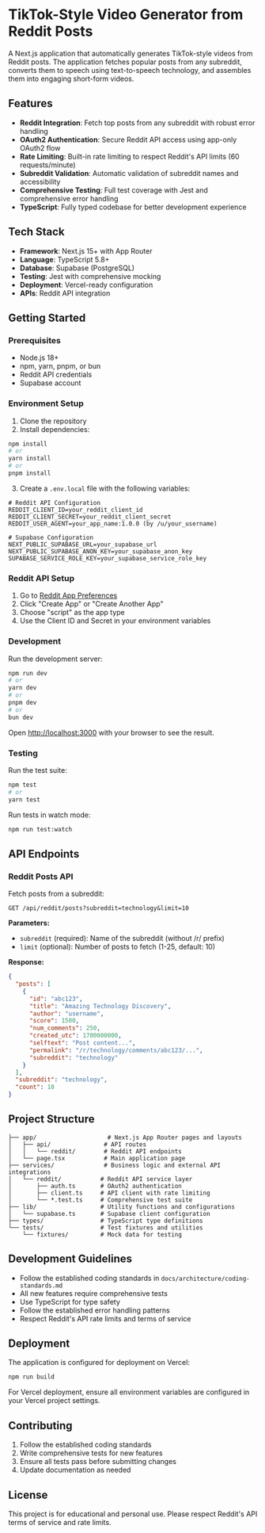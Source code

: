 # TikTok-Style Video Generator from Reddit Posts

A Next.js application that automatically generates TikTok-style videos from Reddit posts. The application fetches popular posts from any subreddit, converts them to speech using text-to-speech technology, and assembles them into engaging short-form videos.

## Features

- **Reddit Integration**: Fetch top posts from any subreddit with robust error handling
- **OAuth2 Authentication**: Secure Reddit API access using app-only OAuth2 flow
- **Rate Limiting**: Built-in rate limiting to respect Reddit's API limits (60 requests/minute)
- **Subreddit Validation**: Automatic validation of subreddit names and accessibility
- **Comprehensive Testing**: Full test coverage with Jest and comprehensive error handling
- **TypeScript**: Fully typed codebase for better development experience

## Tech Stack

- **Framework**: Next.js 15+ with App Router
- **Language**: TypeScript 5.8+
- **Database**: Supabase (PostgreSQL)
- **Testing**: Jest with comprehensive mocking
- **Deployment**: Vercel-ready configuration
- **APIs**: Reddit API integration

## Getting Started

### Prerequisites

- Node.js 18+
- npm, yarn, pnpm, or bun
- Reddit API credentials
- Supabase account

### Environment Setup

1. Clone the repository
2. Install dependencies:

```bash
npm install
# or
yarn install
# or
pnpm install
```

3. Create a `.env.local` file with the following variables:

```env
# Reddit API Configuration
REDDIT_CLIENT_ID=your_reddit_client_id
REDDIT_CLIENT_SECRET=your_reddit_client_secret
REDDIT_USER_AGENT=your_app_name:1.0.0 (by /u/your_username)

# Supabase Configuration
NEXT_PUBLIC_SUPABASE_URL=your_supabase_url
NEXT_PUBLIC_SUPABASE_ANON_KEY=your_supabase_anon_key
SUPABASE_SERVICE_ROLE_KEY=your_supabase_service_role_key
```

### Reddit API Setup

1. Go to [Reddit App Preferences](https://www.reddit.com/prefs/apps)
2. Click "Create App" or "Create Another App"
3. Choose "script" as the app type
4. Use the Client ID and Secret in your environment variables

### Development

Run the development server:

```bash
npm run dev
# or
yarn dev
# or
pnpm dev
# or
bun dev
```

Open [http://localhost:3000](http://localhost:3000) with your browser to see the result.

### Testing

Run the test suite:

```bash
npm test
# or
yarn test
```

Run tests in watch mode:

```bash
npm run test:watch
```

## API Endpoints

### Reddit Posts API

Fetch posts from a subreddit:

```
GET /api/reddit/posts?subreddit=technology&limit=10
```

**Parameters:**
- `subreddit` (required): Name of the subreddit (without /r/ prefix)
- `limit` (optional): Number of posts to fetch (1-25, default: 10)

**Response:**
```json
{
  "posts": [
    {
      "id": "abc123",
      "title": "Amazing Technology Discovery",
      "author": "username",
      "score": 1500,
      "num_comments": 250,
      "created_utc": 1700000000,
      "selftext": "Post content...",
      "permalink": "/r/technology/comments/abc123/...",
      "subreddit": "technology"
    }
  ],
  "subreddit": "technology",
  "count": 10
}
```

## Project Structure

```
├── app/                    # Next.js App Router pages and layouts
│   ├── api/               # API routes
│   │   └── reddit/        # Reddit API endpoints
│   └── page.tsx           # Main application page
├── services/              # Business logic and external API integrations
│   └── reddit/           # Reddit API service layer
│       ├── auth.ts       # OAuth2 authentication
│       ├── client.ts     # API client with rate limiting
│       └── *.test.ts     # Comprehensive test suite
├── lib/                  # Utility functions and configurations
│   └── supabase.ts       # Supabase client configuration
├── types/                # TypeScript type definitions
└── tests/                # Test fixtures and utilities
    └── fixtures/         # Mock data for testing
```

## Development Guidelines

- Follow the established coding standards in `docs/architecture/coding-standards.md`
- All new features require comprehensive tests
- Use TypeScript for type safety
- Follow the established error handling patterns
- Respect Reddit's API rate limits and terms of service

## Deployment

The application is configured for deployment on Vercel:

```bash
npm run build
```

For Vercel deployment, ensure all environment variables are configured in your Vercel project settings.

## Contributing

1. Follow the established coding standards
2. Write comprehensive tests for new features
3. Ensure all tests pass before submitting changes
4. Update documentation as needed

## License

This project is for educational and personal use. Please respect Reddit's API terms of service and rate limits.
